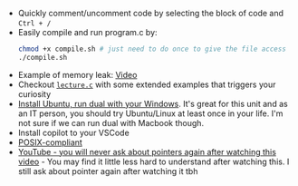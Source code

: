 - Quickly comment/uncomment code by selecting the block of code and `Ctrl + /`
- Easily compile and run program.c by:
  ```bash
  chmod +x compile.sh # just need to do once to give the file access to execute
  ./compile.sh
  ```
- Example of memory leak: [Video](https://youtu.be/lQCLAKfcYI4)
- Checkout [`lecture.c`](./lecture.c) with some extended examples that triggers your curiosity
- [Install Ubuntu, run dual with your Windows](https://ubuntu.com/tutorials/install-ubuntu-desktop). It's great for this unit and as an IT person, you should try Ubuntu/Linux at least once in your life. I'm not sure if we can run dual with Macbook though.
- Install copilot to your VSCode
- [POSIX-compliant](https://en.wikipedia.org/wiki/POSIX#POSIX-certified)
- [YouTube - you will never ask about pointers again after watching this video](https://youtu.be/2ybLD6_2gKM) - You may find it little less hard to understand after watching this. I still ask about pointer again after watching it tbh